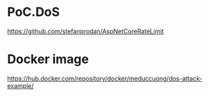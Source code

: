 # PoC.DoS
https://github.com/stefanprodan/AspNetCoreRateLimit

# Docker image
https://hub.docker.com/repository/docker/meduccuong/dos-attack-example/